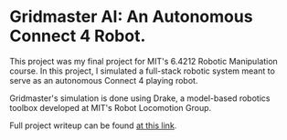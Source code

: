 # Gridmaster AI: An Autonomous Connect 4 Robot.

This project was my final project for MIT's 6.4212 Robotic Manipulation course. In this project, I simulated a full-stack robotic system meant to serve as an autonomous Connect 4 playing robot. 

Gridmaster's simulation is done using Drake, a model-based robotics toolbox developed at MIT's Robot Locomotion Group. 

Full project writeup can be found [at this link](https://drive.google.com/file/d/15j2f1k_lAsqWEZV3zyXwIby-ecB0TT1i/view?usp=sharing).

